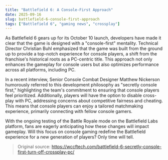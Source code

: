 ```yaml
---
title: "Battlefield 6: A Console-First Approach"
date: 2025-09-16
slug: battlefield-6-console-first-approach
tags: ["Battlefield 6", "gaming news", "crossplay"]
---
```


As Battlefield 6 gears up for its October 10 launch, developers have made it clear that the game is designed with a "console-first" mentality. Technical Director Christian Buhl emphasized that the game was built from the ground up to provide a top-notch experience for console players, a shift from the franchise's historical roots as a PC-centric title. This approach not only enhances the gameplay for console users but also optimizes performance across all platforms, including PC.

In a recent interview, Senior Console Combat Designer Matthew Nickerson humorously referred to this development philosophy as "secretly console first," highlighting the team's commitment to ensuring that console players feel prioritized. Additionally, players will have the option to disable cross-play with PC, addressing concerns about competitive fairness and cheating. This means that console players can enjoy a tailored matchmaking experience, primarily connecting with fellow console gamers.

With the ongoing testing of the Battle Royale mode on the Battlefield Labs platform, fans are eagerly anticipating how these changes will impact gameplay. Will this focus on console gaming redefine the Battlefield experience for a new generation of players? Only time will tell.
> Original source: https://wccftech.com/battlefield-6-secretly-console-first-turn-off-crossplay-pc/